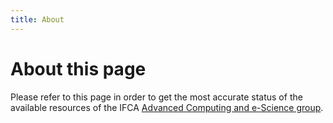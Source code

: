 ```yaml
---
title: About
---
```


About this page
===============

Please refer to this page in order to get the most accurate status of the
available resources of the IFCA [Advanced Computing and e-Science group](https://computing.ifca.es/).
